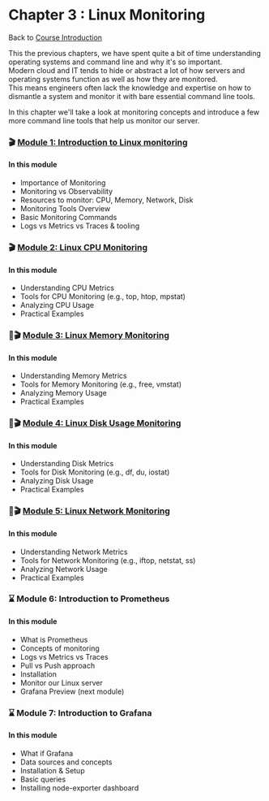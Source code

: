 # Chapter 3 : Linux Monitoring

Back to [Course Introduction](../../README.md)

This the previous chapters, we have spent quite a bit of time understanding operating systems and command line and why it's so important.  </br>
Modern cloud and IT tends to hide or abstract a lot of how servers and operating systems function as well as how they are monitored. </br>
This means engineers often lack the knowledge and expertise on how to dismantle a system and monitor it with bare essential command line tools. </br>

In this chapter we'll take a look at monitoring concepts and introduce a few more command line tools that help us monitor our server. </br>

### 🎬 [Module 1: Introduction to Linux monitoring](../../content/operating-systems/linux/monitoring/README.md)

#### In this module

* Importance of Monitoring
* Monitoring vs Observability
* Resources to monitor: CPU, Memory, Network, Disk
* Monitoring Tools Overview
* Basic Monitoring Commands
* Logs vs Metrics vs Traces & tooling

### 🎬 [Module 2: Linux CPU Monitoring](../../content/operating-systems//linux/monitoring/cpu/README.md)

#### In this module

* Understanding CPU Metrics
* Tools for CPU Monitoring (e.g., top, htop, mpstat)
* Analyzing CPU Usage
* Practical Examples

### 🚧🎬 [Module 3: Linux Memory Monitoring](../../content/operating-systems//linux/monitoring/memory/README.md)

#### In this module

* Understanding Memory Metrics
* Tools for Memory Monitoring (e.g., free, vmstat)
* Analyzing Memory Usage
* Practical Examples

### 🚧🎬 [Module 4: Linux Disk Usage Monitoring](../../content/operating-systems//linux/monitoring/disk/README.md)

#### In this module

* Understanding Disk Metrics
* Tools for Disk Monitoring (e.g., df, du, iostat)
* Analyzing Disk Usage
* Practical Examples

### 🚧🎬 [Module 5: Linux Network Monitoring](../../content/operating-systems//linux/monitoring/network/README.md)

#### In this module

* Understanding Network Metrics
* Tools for Network Monitoring (e.g., iftop, netstat, ss)
* Analyzing Network Usage
* Practical Examples

### ⌛ Module 6: Introduction to Prometheus

#### In this module

*  What is Prometheus
* Concepts of monitoring
* Logs vs Metrics vs Traces 
* Pull vs Push approach
* Installation
* Monitor our Linux server
* Grafana Preview (next module)

### ⌛ Module 7: Introduction to Grafana

#### In this module

*  What if Grafana
* Data sources and concepts 
* Installation & Setup
* Basic queries
* Installing node-exporter dashboard
